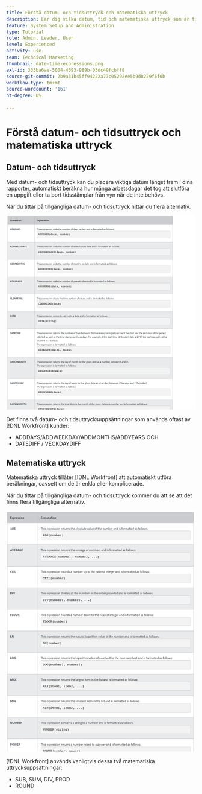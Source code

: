 ```yaml
---
title: Förstå datum- och tidsuttryck och matematiska uttryck
description: Lär dig vilka datum, tid och matematiska uttryck som är tillgängliga och vilka som är tillgängliga när du skapar anpassade data i Adobe [!UICONTROL Workfront].
feature: System Setup and Administration
type: Tutorial
role: Admin, Leader, User
level: Experienced
activity: use
team: Technical Marketing
thumbnail: date-time-expressions.png
exl-id: 333ba6ae-5004-4693-989b-03dc49fcbff8
source-git-commit: 2b9a31b45ff94222a77c05292ee5b9d8229f5f0b
workflow-type: tm+mt
source-wordcount: '161'
ht-degree: 0%

---
```


# Förstå datum- och tidsuttryck och matematiska uttryck

## Datum- och tidsuttryck

Med datum- och tidsuttryck kan du placera viktiga datum längst fram i dina rapporter, automatiskt beräkna hur många arbetsdagar det tog att slutföra en uppgift eller ta bort tidsstämplar från vyn när de inte behövs.

När du tittar på tillgängliga datum- och tidsuttryck hittar du flera alternativ.

![Resurshantering - konfigurera en sökare](assets/DTM01.png)

Det finns två datum- och tidsuttrycksuppsättningar som används oftast av [!DNL Workfront] kunder:

* ADDDAYS/ADDWEEKDAY/ADDMONTHS/ADDYEARS OCH
* DATEDIFF / VECKDAYDIFF

## Matematiska uttryck

Matematiska uttryck tillåter [!DNL Workfront] att automatiskt utföra beräkningar, oavsett om de är enkla eller komplicerade.

När du tittar på tillgängliga datum- och tidsuttryck kommer du att se att det finns flera tillgängliga alternativ.

![Resurshantering - konfigurera en sökare](assets/math01.png)

[!DNL Workfront] används vanligtvis dessa två matematiska uttrycksuppsättningar:

* SUB, SUM, DIV, PROD
* ROUND
